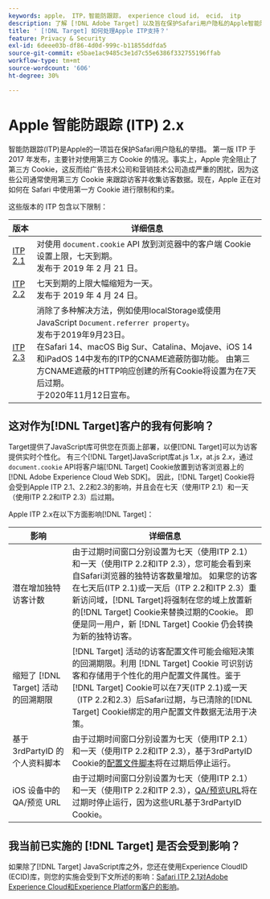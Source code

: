 ```yaml
---
keywords: apple， ITP，智能防跟踪， experience cloud id， ecid， itp
description: 了解 [!DNL Adobe Target] 以及旨在保护Safari用户隐私的Apple智能防跟踪(ITP)计划的影响。
title: ' [!DNL Target] 如何处理Apple ITP支持？'
feature: Privacy & Security
exl-id: 6deee03b-df86-4d0d-999c-b11855ddfda5
source-git-commit: e5bae1ac9485c3e1d7c55e6386f332755196ffab
workflow-type: tm+mt
source-wordcount: '606'
ht-degree: 30%

---
```


# Apple 智能防跟踪 (ITP) 2.x

智能防跟踪(ITP)是Apple的一项旨在保护Safari用户隐私的举措。 第一版 ITP 于 2017 年发布，主要针对使用第三方 Cookie 的情况。事实上，Apple 完全阻止了第三方 Cookie，这反而给广告技术公司和营销技术公司造成严重的困扰，因为这些公司通常使用第三方 Cookie 来跟踪访客并收集访客数据。现在，Apple 正在对如何在 Safari 中使用第一方 Cookie 进行限制和约束。

这些版本的 ITP 包含以下限制：

| 版本 | 详细信息 |
| --- | --- |
| [ITP 2.1](https://webkit.org/blog/8613/intelligent-tracking-prevention-2-1/) | 对使用 `document.cookie` API 放到浏览器中的客户端 Cookie 设置上限，七天到期。<br />发布于 2019 年 2 月 21 日。 |
| [ITP 2.2](https://webkit.org/blog/8828/intelligent-tracking-prevention-2-2/) | 七天到期的上限大幅缩短为一天。<br />发布于 2019 年 4 月 24 日。 |
| [ITP 2.3](https://webkit.org/blog/9521/intelligent-tracking-prevention-2-3/) | 消除了多种解决方法，例如使用localStorage或使用JavaScript `Document.referrer property`。<br />发布于2019年9月23日。<br />在Safari 14、macOS Big Sur、Catalina、Mojave、iOS 14和iPadOS 14中发布的ITP的CNAME遮蔽防御功能。 由第三方CNAME遮蔽的HTTP响应创建的所有Cookie将设置为在7天后过期。<br />于2020年11月12日宣布。 |

## 这对作为[!DNL Target]客户的我有何影响？

Target提供了JavaScript库可供您在页面上部署，以便[!DNL Target]可以为访客提供实时个性化。 有三个[!DNL Target]JavaScript库at.js 1.*x*，at.js 2.*x*，通过`document.cookie` API将客户端[!DNL Target] Cookie放置到访客浏览器上的[!DNL Adobe Experience Cloud Web SDK]。 因此，[!DNL Target] Cookie将会受到Apple ITP 2.1、2.2和2.3的影响，并且会在七天（使用ITP 2.1）和一天（使用ITP 2.2和ITP 2.3）后过期。

Apple ITP 2.x在以下方面影响[!DNL Target]：

| 影响 | 详细信息 |
| --- | --- |
| 潜在增加独特访客计数 | 由于过期时间窗口分别设置为七天（使用ITP 2.1）和一天（使用ITP 2.2和ITP 2.3），您可能会看到来自Safari浏览器的独特访客数量增加。 如果您的访客在七天后(ITP 2.1)或一天后（ITP 2.2和ITP 2.3）重新访问域，[!DNL Target]将强制在您的域上放置新的[!DNL Target] Cookie来替换过期的Cookie。 即便是同一用户，新 [!DNL Target] Cookie 仍会转换为新的独特访客。 |
| 缩短了 [!DNL Target] 活动的回溯期限 | [!DNL Target] 活动的访客配置文件可能会缩短决策的回溯期限。利用 [!DNL Target] Cookie 可识别访客和存储用于个性化的用户配置文件属性。鉴于[!DNL Target] Cookie可以在7天(ITP 2.1)或一天（ITP 2.2和2.3）后Safari过期，与已清除的[!DNL Target] Cookie绑定的用户配置文件数据无法用于决策。 |
| 基于 3rdPartyID 的个人资料脚本 | 由于过期时间窗口分别设置为七天（使用ITP 2.1）和一天（使用ITP 2.2和ITP 2.3），基于3rdPartyID Cookie的[配置文件脚本](https://experienceleague.adobe.com/docs/target/using/audiences/visitor-profiles/profile-parameters.html)将在过期后停止运行。 |
| iOS 设备中的 QA/预览 URL | 由于过期时间窗口分别设置为七天（使用ITP 2.1）和一天（使用ITP 2.2和ITP 2.3），[QA/预览URL](https://experienceleague.adobe.com/docs/target/using/activities/activity-qa/activity-qa.html)将在过期时停止运行，因为这些URL基于3rdPartyID Cookie。 |

## 我当前已实施的 [!DNL Target] 是否会受到影响？

如果除了[!DNL Target] JavaScript库之外，您还在使用Experience CloudID (ECID)库，则您的实施会受到下文所述的影响：[Safari ITP 2.1对Adobe Experience Cloud和Experience Platform客户的影响](https://medium.com/adobetech/safari-itp-2-1-impact-on-adobe-experience-cloud-customers-9439cecb55ac)。
